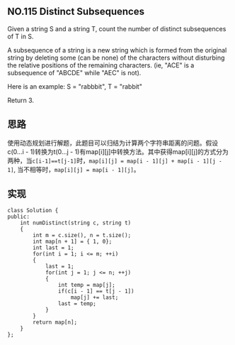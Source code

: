 ## NO.115 Distinct Subsequences

Given a string S and a string T, count the number of distinct subsequences of T in S.

A subsequence of a string is a new string which is formed from the original string by deleting some (can be none) of the characters without disturbing the relative positions of the remaining characters. (ie, "ACE" is a subsequence of "ABCDE" while "AEC" is not).

Here is an example:
S = "rabbbit", T = "rabbit"

Return 3.

## 思路
使用动态规划进行解题，此题目可以归结为计算两个字符串距离的问题。假设c(0...i - 1)转换为t(0...j - 1)有map[i][j]中转换方法。其中获得map[i][j]的方式分为两种，当`c[i-1]==t[j-1]`时，`map[i][j] = map[i - 1][j] + map[i - 1][j - 1]`, 当不相等时，`map[i][j] = map[i - 1][j]`。

## 实现
```
class Solution {
public:
    int numDistinct(string c, string t)
    {
        int m = c.size(), n = t.size();
        int map[n + 1] = { 1, 0};
        int last = 1;
        for(int i = 1; i <= m; ++i)
        {
            last = 1;
            for(int j = 1; j <= n; ++j)
            {
                int temp = map[j];
                if(c[i - 1] == t[j - 1])
                    map[j] += last;
                last = temp;
            }
        }
        return map[n];
    }
};
```
